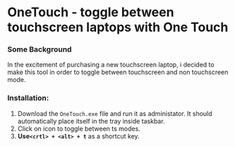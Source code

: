 # OneTouch - toggle between touchscreen laptops with One Touch

### Some Background
In the excitement of purchasing a new touchscreen laptop, i decided to make this tool in order to toggle between touchscreen and non touchscreen mode.

### Installation: 
1. Download the `OneTouch.exe` file and run it as administator. It should automatically place itself in the tray inside taskbar.
2. Click on icon to toggle between ts modes.
3. **Use`<crtl> + <alt> + t`** as a shortcut key.


